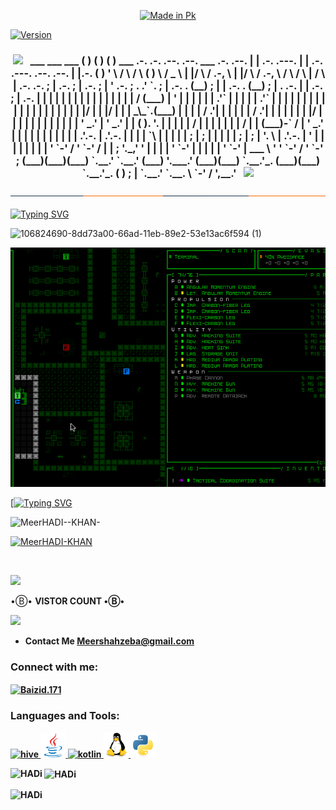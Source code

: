<p align="center">
<a href="https://MeerHADI-KHAN.github.io/"><img title="Made in Pk" src="https://img.shields.io/badge/MADE%20IN-Pk-SCRIPT?colorA=%23ff8100&colorB=%23017e40&colorC=%23ff0000&style=for-the-badge"></a>

<a href="https://MeerHADI-Khan.github.io/"><img title="Version" src="https://img.shields.io/badge/Version-1.0.5-green.svg?style=flat-square"></a>

<h3 align="center">
  <img src="https://emoji.discord.st/emojis/768b108d-274f-4f44-a634-8477b16efce7.gif" width="25">
  &nbsp;                                                          ___                 ___                                     ___      
                                                         (   )               (   )                                   (   )     
 ___ .-. .-.     .--.     .--.    ___ .-.        .--.     | | .-.     .---.   | | .-.     .---.     .--.      .--.    | |.-.   
(   )   '   \   /    \   /    \  (   )   \     /  _  \    | |/   \   / .-, \  | |/   \   / .-, \   /    \    /    \   | /   \  
 |  .-.  .-. ; |  .-. ; |  .-. ;  | ' .-. ;   . .' `. ;   |  .-. .  (__) ; |  |  .-. .  (__) ; |  .  .-. |  |  .-. ;  |  .-. | 
 | |  | |  | | |  | | | |  | | |  |  / (___)  | '   | |   | |  | |    .'`  |  | |  | |    .'`  |  | |  | |  |  | | |  | |  | | 
 | |  | |  | | |  |/  | |  |/  |  | |         _\_`.(___)  | |  | |   / .'| |  | |  | |   / .'| |  | |  | |  |  |/  |  | |  | | 
 | |  | |  | | |  ' _.' |  ' _.'  | |        (   ). '.    | |  | |  | /  | |  | |  | |  | /  | | (___)-` /  |  ' _.'  | |  | | 
 | |  | |  | | |  .'.-. |  .'.-.  | |         | |  `\ |   | |  | |  ; |  ; |  | |  | |  ; |  ; |     '. \   |  .'.-.  | '  | | 
 | |  | |  | | '  `-' / '  `-' /  | |         ; '._,' '   | |  | |  ' `-'  |  | |  | |  ' `-'  |   ___ \ '  '  `-' /  ' `-' ;  
(___)(___)(___) `.__.'   `.__.'  (___)         '.___.'   (___)(___) `.__.'_. (___)(___) `.__.'_.  (   ) ; |  `.__.'    `.__.   
                                                                                                   \ `-'  /                    
                                                                                                    ',__.'                     
&nbsp;
  <img src="https://emoji.discord.st/emojis/768b108d-274f-4f44-a634-8477b16efce7.gif" width="25">



</h3>
<img align="center" alt="line" src="https://github.com/DalpatRathore/dalpatrathore/blob/main/assets/images/line-1.svg">

<a href="https://git.io/typing-svg"><img src="https://readme-typing-svg.demolab.com?font=Fira+Code&pause=800&color=D4202000&width=435&lines=MR+HADI%F0%9F%91%BF%F0%9F%91%BF%F0%9F%91%BF+naam+to+suna+hoga;Har+Kisi+Ke+bus+Ki+Baat+Nahin+k+MR+HADi+se+baat+kare%F0%9F%91%BF%F0%9F%98%92" alt="Typing SVG" /></a>

![106824690-8dd73a00-66ad-11eb-89e2-53e13ac6f594 (1)](https://user-images.githubusercontent.com/79738922/150628863-e161ecb3-06fe-4656-be20-9122ed533309.gif)

![Alt text](https://github.com/MRVIVEK-CODER/MRVIVEK-CODER/raw/main/md7Oqrf.gif)

[<a href="https://git.io/typing-svg"><img src="https://readme-typing-svg.demolab.com?font=Fira+Code&pause=800&color=D4202000&width=435&lines=MR+HADI%F0%9F%91%BF%F0%9F%91%BF%F0%9F%91%BF+naam+to+suna+hoga;Har+Kisi+Ke+bus+Ki+Baat+Nahin+k+MR+HADi+se+baat+kare%F0%9F%91%BF%F0%9F%98%92" alt="Typing SVG" /></a>


<p align="left"> <img src="https://komarev.com/ghpvc/?username=MeerHADI-Khan-KHAN&label=Profile%20views&color=0e75b6&style=flat" alt="MeerHADI--KHAN-" /> </p>

<p align="left"> <a href="https://github.com/ryo-ma/github-profile-trophy"><img src="https://github-profile-trophy.vercel.app/?username=MeerHADI-KHAN" alt="MeerHADI-KHAN" /></a> </p>

<p align="left"> <a href="https://facebook.com/" target="blank"><img src="https://img.shields.io/twitter/follow/?logo=facebook&style=for-the-badge" alt="" /></a> </p>

<img width="800px" src="https://user-images.githubusercontent.com/116461/76165260-c6c00500-6112-11ea-9cda-0a6cb9b72e8f.gif" />

•Ⓑ• <b>VISTOR COUNT •Ⓑ•

  <img src="https://profile-counter.glitch.me/N1ght420/count.svg" />

- Contact Me **Meershahzeba@gmail.com**

<h3 align="left">Connect with me:</h3>
<p align="left">
<a href="https://www.facebook.com/profile.php?id=100076381339868" target="blank"><img align="center" src="https://raw.githubusercontent.com/rahuldkjain/github-profile-readme-generator/master/src/images/icons/Social/facebook.svg" alt="Baizid.171" height="30" width="40" /></a>
</p>

<h3 align="left">Languages and Tools:</h3>
<p align="left"> <a href="https://hive.apache.org/" target="_blank" rel="noreferrer"> <img src="https://www.vectorlogo.zone/logos/apache_hive/apache_hive-icon.svg" alt="hive" width="40" height="40"/> </a> <a href="https://www.java.com" target="_blank" rel="noreferrer"> <img src="https://raw.githubusercontent.com/devicons/devicon/master/icons/java/java-original.svg" alt="java" width="40" height="40"/> </a> <a href="https://kotlinlang.org" target="_blank" rel="noreferrer"> <img src="https://www.vectorlogo.zone/logos/kotlinlang/kotlinlang-icon.svg" alt="kotlin" width="40" height="40"/> </a> <a href="https://www.linux.org/" target="_blank" rel="noreferrer"> <img src="https://raw.githubusercontent.com/devicons/devicon/master/icons/linux/linux-original.svg" alt="linux" width="40" height="40"/> </a> <a href="https://www.python.org" target="_blank" rel="noreferrer"> <img src="https://raw.githubusercontent.com/devicons/devicon/master/icons/python/python-original.svg" alt="python" width="40" height="40"/> </a> </p>

<p><img align="left" src="https://github-readme-stats.vercel.app/api/top-langs?username=HADi&show_icons=true&locale=en&layout=compact" alt="HADi" /></p>

<p>&nbsp;<img align="center" src="https://github-readme-stats.vercel.app/api?username=HADi&show_icons=true&locale=en" alt="HADi" /></p>

<p><img align="center" src="https://github-readme-streak-stats.herokuapp.com/?user=HADi" alt="HADi" /></p>

